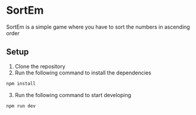 # SortEm
SortEm is a simple game where you have to sort the numbers in ascending order

## Setup
1. Clone the repository
2. Run the following command to install the dependencies
```bash
npm install
```
3. Run the following command to start developing
```bash
npm run dev
```

